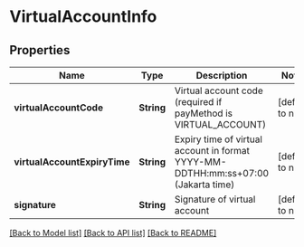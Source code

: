 # VirtualAccountInfo
## Properties

| Name | Type | Description | Notes |
|------------ | ------------- | ------------- | -------------|
| **virtualAccountCode** | **String** | Virtual account code (required if payMethod is VIRTUAL_ACCOUNT) | [default to null] |
| **virtualAccountExpiryTime** | **String** | Expiry time of virtual account in format YYYY-MM-DDTHH:mm:ss+07:00 (Jakarta time) | [default to null] |
| **signature** | **String** | Signature of virtual account | [default to null] |

[[Back to Model list]](../README.md#documentation-for-models) [[Back to API list]](../README.md#documentation-for-api-endpoints) [[Back to README]](../README.md)

